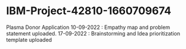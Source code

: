# IBM-Project-42810-1660709674
Plasma Donor Application
10-09-2022 : Empathy map and problem statement uploaded.
17-09-2022 : Brainstorming and Idea prioritization template uploaded
